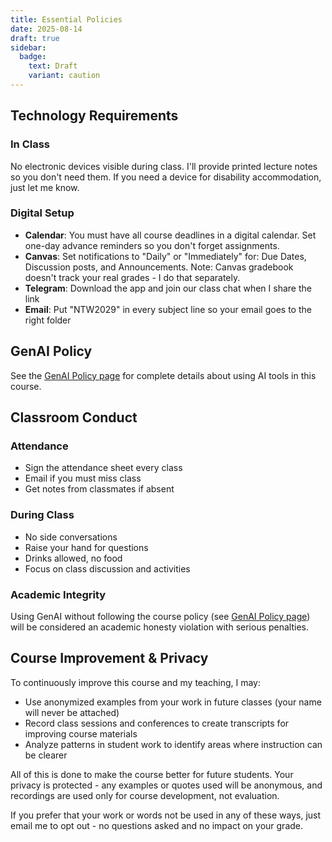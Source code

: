 ```yaml
---
title: Essential Policies
date: 2025-08-14
draft: true
sidebar:
  badge:
    text: Draft
    variant: caution
---
```


## Technology Requirements

### In Class

No electronic devices visible during class. I'll provide printed lecture notes so you don't need them. If you need a device for disability accommodation, just let me know.

### Digital Setup

- **Calendar**: You must have all course deadlines in a digital calendar. Set one-day advance reminders so you don't forget assignments.
- **Canvas**: Set notifications to "Daily" or "Immediately" for: Due Dates, Discussion posts, and Announcements. Note: Canvas gradebook doesn't track your real grades - I do that separately.
- **Telegram**: Download the app and join our class chat when I share the link
- **Email**: Put "NTW2029" in every subject line so your email goes to the right folder

## GenAI Policy

See the [GenAI Policy page](/course-ntw2029/course-info/gen-ai-policy/) for complete details about using AI tools in this course.

## Classroom Conduct

### Attendance

- Sign the attendance sheet every class
- Email if you must miss class
- Get notes from classmates if absent

### During Class

- No side conversations
- Raise your hand for questions
- Drinks allowed, no food
- Focus on class discussion and activities

### Academic Integrity

Using GenAI without following the course policy (see [GenAI Policy page](/course-ntw2029/course-info/gen-ai-policy/)) will be considered an academic honesty violation with serious penalties.

## Course Improvement & Privacy

To continuously improve this course and my teaching, I may:

- Use anonymized examples from your work in future classes (your name will never be attached)
- Record class sessions and conferences to create transcripts for improving course materials
- Analyze patterns in student work to identify areas where instruction can be clearer

All of this is done to make the course better for future students. Your privacy is protected - any examples or quotes used will be anonymous, and recordings are used only for course development, not evaluation.

If you prefer that your work or words not be used in any of these ways, just email me to opt out - no questions asked and no impact on your grade.